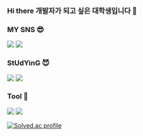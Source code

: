 ### Hi there 개발자가 되고 싶은 대학생입니다 👋


### MY SNS 😎

<a href="https://velog.io/@ssunykim"><img src="https://img.shields.io/badge/Velog-20C997?style=flat-square&logo=velog&logoColor=black"/></a>
<a href="https://blog.naver.com/rlagytjs213"><img src="https://img.shields.io/badge/Naver_Blog-03C75A?style=flat-square&logo=naver&logoColor=black"/></a>

### StUdYinG 😈

<img src="https://img.shields.io/badge/Python-3776AB?style=flat-square&logo=python&logoColor=white"/></a>
<img src="https://img.shields.io/badge/C language-A8B9CC?style=flat-square&logo=c&logoColor=white"/></a>

### Tool 🐌

<a href="https://unity.com/kr"><img src="https://img.shields.io/badge/Unity-FFFFFF?style=flat-square&logo=unity&logoColor=black"/></a>
<a href="https://github.com/hy5sun"><img src="https://img.shields.io/badge/GitHub-181717?style=flat-square&logo=github&logoColor=white"/></a>

[![Solved.ac profile](http://mazassumnida.wtf/api/v2/generate_badge?boj=ssunykim)](https://solved.ac/ssunykim)

<!--
**hy5sun/hy5sun** is a ✨ _special_ ✨ repository because its `README.md` (this file) appears on your GitHub profile.

Here are some ideas to get you started:

- 🔭 I’m currently working on ...
- 🌱 I’m currently learning ...
- 👯 I’m looking to collaborate on ...
- 🤔 I’m looking for help with ...
- 💬 Ask me about ...
- 📫 How to reach me: ...
- 😄 Pronouns: ...
- ⚡ Fun fact: ...
-->
